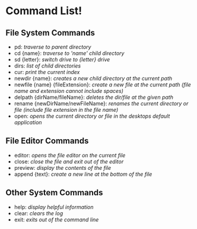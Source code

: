# Command List!

## **File System Commands**
- pd: *traverse to parent directory*
- cd {name}: *traverse to 'name' child directory*
- sd {letter}: *switch drive to {letter} drive*
- dirs: *list of child directories*
- cur: *print the current index*
- newdir {name}: *creates a new child directory at the current path*
- newfile {name} {fileExtension}: *create a new file at the current path (file name and extension cannot include spaces)*
- delpath {dirName/fileName}: *deletes the dir/file at the given path*
- rename {newDirName/newFileName}: *renames the current directory or file (include file extension in the file name)*
- open: *opens the current directory or file in the desktops default application*


## **File Editor Commands**
- editor: *opens the file editor on the current file*
- close: *close the file and exit out of the editor*
- preview: *display the contents of the file*
- append {text}: *create a new line at the bottom of the file*

## **Other System Commands**
- help: *display helpful information*
- clear: *clears the log*
- exit: *exits out of the command line*
